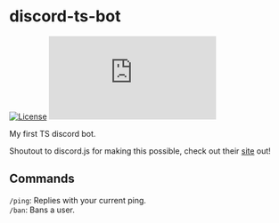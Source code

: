 # discord-ts-bot
[![License](https://img.shields.io/badge/License-MIT-blue)](LICENSE)
[![Version Support](https://img.shields.io/node/v/discord.js)](https://www.npmjs.com/package/discord.js#installation)


My first TS discord bot.

Shoutout to discord.js for making this possible, check out their [site](https://discord.js.org) out!

## Commands

`/ping`: Replies with your current ping.  
`/ban`: Bans a user.
